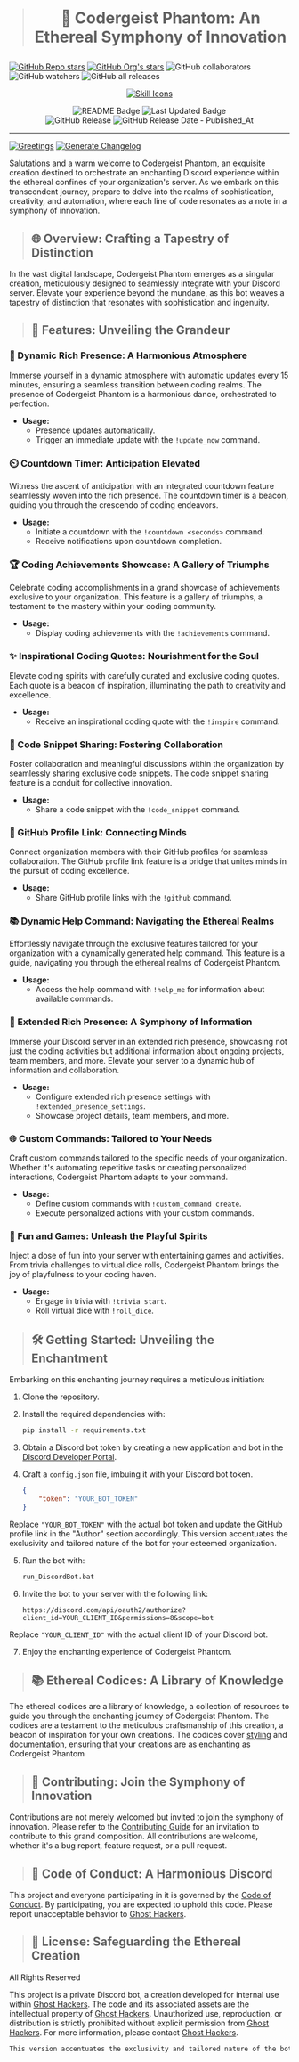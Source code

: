 > # <p align="center">👻 Codergeist Phantom: An Ethereal Symphony of Innovation</p>

<a href="https://github.com/Ghost-Hackers/Ghost-Hackers.bot"><img alt="GitHub Repo stars" src="https://img.shields.io/github/stars/Ghost-Hackers/Ghost-Hackers.bot?label=Repo%20Stars" /></a> <a href="https://github.com/Ghost-Hackers"><img alt="GitHub Org's stars" src="https://img.shields.io/github/stars/Ghost-Hackers?style=social&label=Org%20Stars" /></a> <img alt="GitHub collaborators" src="https://img.shields.io/github/contributors/Ghost-Hackers/Ghost-Hackers.bot?style=social" /> <img alt="GitHub watchers" src="https://img.shields.io/github/watchers/Ghost-Hackers/Ghost-Hackers.bot?style=social" /> <img alt="GitHub all releases" src="https://img.shields.io/github/downloads/Ghost-Hackers/Ghost-Hackers.bot/total?style=social" />

<p align="center">
  <a href="https://skillicons.dev">
    <img alt="Skill Icons" src="https://skillicons.dev/icons?i=github,git,discord,bots,py,md" />
  </a>
</p>

<!--    !! REMEMBER TO UDPATE BADGES !!    -->

<p align="center">
    <img alt="README Badge" src="https://img.shields.io/badge/README updated on-1/24/2024-gold?style=plastic" />
    <img alt="Last Updated Badge" src="https://img.shields.io/badge/last updated by-GH👻ST-white?style=plastic" />
    </br>
    <object data="https://img.shields.io/github/v/release/Ghost-Hackers/Ghost-Hackers.bot?include_prereleases&sort=date&display_name=tag&style=plastic&label=latest%20release&color=bright%20green" type="image/svg+xml">
        <img alt="GitHub Release" src="https://img.shields.io/github/v/release/Ghost-Hackers/Ghost-Hackers.bot?include_prereleases&sort=date&display_name=tag&style=plastic&label=latest%20release&color=bright%20green" />
    </object>
    <object data="https://img.shields.io/github/release-date/Ghost-Hackers/Ghost-Hackers.bot?display_date=published_at&style=plastic&color=blue&link=right%3Ahttps%3A%2F%2Fgithub.com%2FGhost-Hackers%2FGhost-Hackers.bot%2Freleases" type="image/svg+xml">
        <img alt="GitHub Release Date - Published_At" src="https://img.shields.io/github/release-date/Ghost-Hackers/Ghost-Hackers.bot?display_date=published_at&style=plastic&color=blue&link=right%3Ahttps%3A%2F%2Fgithub.com%2FGhost-Hackers%2FGhost-Hackers.bot%2Freleases" />
    </object>
    </br>
</p>

---

[![Greetings](https://github.com/Ghost-Hackers/Ghost-Hackers.bot/actions/workflows/greetings.yml/badge.svg)](https://github.com/Ghost-Hackers/Ghost-Hackers.bot/actions/workflows/greetings.yml)
[![Generate Changelog](https://github.com/Ghost-Hackers/Ghost-Hackers.bot/actions/workflows/generate-changelog.yml/badge.svg)](https://github.com/Ghost-Hackers/Ghost-Hackers.bot/actions/workflows/generate-changelog.yml)

Salutations and a warm welcome to Codergeist Phantom, an exquisite creation destined to orchestrate an enchanting Discord experience within the ethereal confines of your organization's server. As we embark on this transcendent journey, prepare to delve into the realms of sophistication, creativity, and automation, where each line of code resonates as a note in a symphony of innovation.

> ## 🌐 Overview: Crafting a Tapestry of Distinction

In the vast digital landscape, Codergeist Phantom emerges as a singular creation, meticulously designed to seamlessly integrate with your Discord server. Elevate your experience beyond the mundane, as this bot weaves a tapestry of distinction that resonates with sophistication and ingenuity.

> ## 🚀 Features: Unveiling the Grandeur

### 🌈 Dynamic Rich Presence: A Harmonious Atmosphere

Immerse yourself in a dynamic atmosphere with automatic updates every 15 minutes, ensuring a seamless transition between coding realms. The presence of Codergeist Phantom is a harmonious dance, orchestrated to perfection.

- **Usage:**
  - Presence updates automatically.
  - Trigger an immediate update with the `!update_now` command.

### ⏲️ Countdown Timer: Anticipation Elevated

Witness the ascent of anticipation with an integrated countdown feature seamlessly woven into the rich presence. The countdown timer is a beacon, guiding you through the crescendo of coding endeavors.

- **Usage:**
  - Initiate a countdown with the `!countdown <seconds>` command.
  - Receive notifications upon countdown completion.

### 🏆 Coding Achievements Showcase: A Gallery of Triumphs

Celebrate coding accomplishments in a grand showcase of achievements exclusive to your organization. This feature is a gallery of triumphs, a testament to the mastery within your coding community.

- **Usage:**
  - Display coding achievements with the `!achievements` command.

### ✨ Inspirational Coding Quotes: Nourishment for the Soul

Elevate coding spirits with carefully curated and exclusive coding quotes. Each quote is a beacon of inspiration, illuminating the path to creativity and excellence.

- **Usage:**
  - Receive an inspirational coding quote with the `!inspire` command.

### 💬 Code Snippet Sharing: Fostering Collaboration

Foster collaboration and meaningful discussions within the organization by seamlessly sharing exclusive code snippets. The code snippet sharing feature is a conduit for collective innovation.

- **Usage:**
  - Share a code snippet with the `!code_snippet` command.

### 🔗 GitHub Profile Link: Connecting Minds

Connect organization members with their GitHub profiles for seamless collaboration. The GitHub profile link feature is a bridge that unites minds in the pursuit of coding excellence.

- **Usage:**
  - Share GitHub profile links with the `!github` command.

### 📚 Dynamic Help Command: Navigating the Ethereal Realms

Effortlessly navigate through the exclusive features tailored for your organization with a dynamically generated help command. This feature is a guide, navigating you through the ethereal realms of Codergeist Phantom.

- **Usage:**
  - Access the help command with `!help_me` for information about available commands.

### 🚀 Extended Rich Presence: A Symphony of Information

Immerse your Discord server in an extended rich presence, showcasing not just the coding activities but additional information about ongoing projects, team members, and more. Elevate your server to a dynamic hub of information and collaboration.

- **Usage:**
  - Configure extended rich presence settings with `!extended_presence_settings`.
  - Showcase project details, team members, and more.

### 🌐 Custom Commands: Tailored to Your Needs

Craft custom commands tailored to the specific needs of your organization. Whether it's automating repetitive tasks or creating personalized interactions, Codergeist Phantom adapts to your command.

- **Usage:**
  - Define custom commands with `!custom_command create`.
  - Execute personalized actions with your custom commands.

### 🎲 Fun and Games: Unleash the Playful Spirits

Inject a dose of fun into your server with entertaining games and activities. From trivia challenges to virtual dice rolls, Codergeist Phantom brings the joy of playfulness to your coding haven.

- **Usage:**
  - Engage in trivia with `!trivia start`.
  - Roll virtual dice with `!roll_dice`.

> ## 🛠️ Getting Started: Unveiling the Enchantment

Embarking on this enchanting journey requires a meticulous initiation:

1. Clone the repository.
2. Install the required dependencies with:

    ```bash
    pip install -r requirements.txt
    ```

3. Obtain a Discord bot token by creating a new application and bot in the [Discord Developer Portal](https://discord.com/developers/applications).

4. Craft a `config.json` file, imbuing it with your Discord bot token.

    ```json
    {
        "token": "YOUR_BOT_TOKEN"
    }
    ```

Replace `"YOUR_BOT_TOKEN"` with the actual bot token and update the GitHub profile link in the "Author" section accordingly. This version accentuates the exclusivity and tailored nature of the bot for your esteemed organization.

5. Run the bot with:

    ```bash
    run_DiscordBot.bat
    ```

6. Invite the bot to your server with the following link:

    ```text
    https://discord.com/api/oauth2/authorize?client_id=YOUR_CLIENT_ID&permissions=8&scope=bot
    ```

Replace `"YOUR_CLIENT_ID"` with the actual client ID of your Discord bot.

7. Enjoy the enchanting experience of Codergeist Phantom.

> ## 📚 Ethereal Codices: A Library of Knowledge

The ethereal codices are a library of knowledge, a collection of resources to guide you through the enchanting journey of Codergeist Phantom. The codices are a testament to the meticulous craftsmanship of this creation, a beacon of inspiration for your own creations. The codices cover [styling](docs\guides\ethereal-style-codex.md) and [documentation](docs\guides\ethereal-documentation-codex.md), ensuring that your creations are as enchanting as Codergeist Phantom

> ## 🤝 Contributing: Join the Symphony of Innovation

Contributions are not merely welcomed but invited to join the symphony of innovation. Please refer to the [Contributing Guide](CONTRIBUTING.md) for an invitation to contribute to this grand composition. All contributions are welcome, whether it's a bug report, feature request, or a pull request.

> ## 📝 Code of Conduct: A Harmonious Discord

This project and everyone participating in it is governed by the [Code of Conduct](CODE_OF_CONDUCT.md). By participating, you are expected to uphold this code. Please report unacceptable behavior to [Ghost Hackers](mailto:ghost-hackers@outlook.com).

> ## 📜 License: Safeguarding the Ethereal Creation

All Rights Reserved

This project is a private Discord bot, a creation developed for internal use within [Ghost Hackers](https://github.com/Ghost-Hackers). The code and its associated assets are the intellectual property of [Ghost Hackers](https://github.com/Ghost-Hackers). Unauthorized use, reproduction, or distribution is strictly prohibited without explicit permission from [Ghost Hackers](https://github.com/Ghost-Hackers). For more information, please contact [Ghost Hackers](mailto:ghost-hackers@outlook.com).

```markdown
This version accentuates the exclusivity and tailored nature of the bot for our esteemed organization.
```
